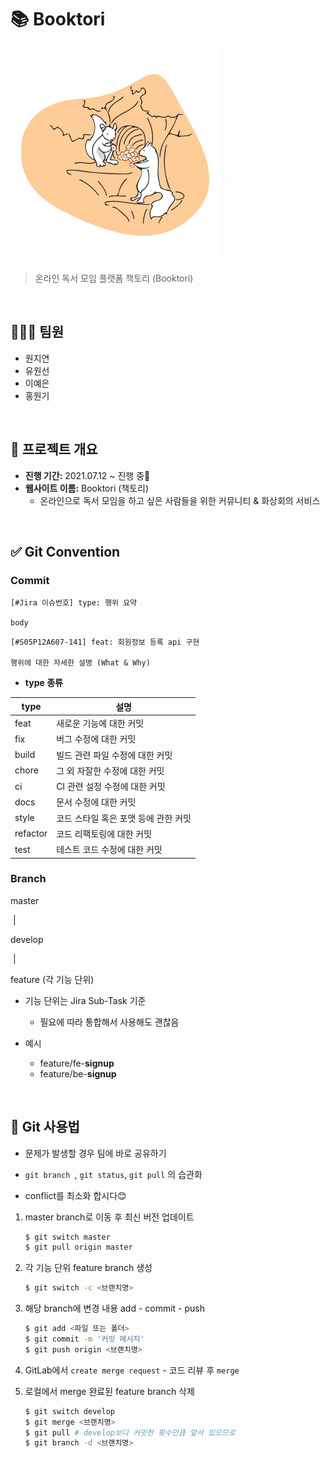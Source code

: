 # 📚 Booktori

![booktori](images/booktori.png)

> 온라인 독서 모임 플랫폼 책토리 (Booktori)

<br>

## 👨‍👩‍👦 팀원

- 원지연
- 유원선
- 이예은
- 홍원기

<br>

## 📆 프로젝트 개요

- **진행 기간:** 2021.07.12 ~ 진행 중🏃
- **웹사이트 이름:** Booktori (책토리)
  - 온라인으로 독서 모임을 하고 싶은 사람들을 위한 커뮤니티 & 화상회의 서비스

<br>

## ✅ Git Convention

### Commit

```
[#Jira 이슈번호] type: 행위 요약

body
```

```
[#S05P12A607-141] feat: 회원정보 등록 api 구현

행위에 대한 자세한 설명 (What & Why)
```

- **type 종류**

| type     | 설명                                 |
| -------- | ------------------------------------ |
| feat     | 새로운 기능에 대한 커밋              |
| fix      | 버그 수정에 대한 커밋                |
| build    | 빌드 관련 파일 수정에 대한 커밋      |
| chore    | 그 외 자잘한 수정에 대한 커밋        |
| ci       | CI 관련 설정 수정에 대한 커밋        |
| docs     | 문서 수정에 대한 커밋                |
| style    | 코드 스타일 혹은 포맷 등에 관한 커밋 |
| refactor | 코드 리팩토링에 대한 커밋            |
| test     | 테스트 코드 수정에 대한 커밋         |

### Branch

master

​     |

develop

​     |

feature (각 기능 단위)

- 기능 단위는 Jira Sub-Task 기준
  - 필요에 따라 통합해서 사용해도 괜찮음

- 예시
  - feature/fe-**signup**
  - feature/be-**signup**

<br>

## 📎 Git 사용법

- 문제가 발생할 경우 팀에 바로 공유하기
- `git branch `, `git status`, `git pull` 의 습관화

- conflict를 최소화 합시다😊

1. master branch로 이동 후 최신 버전 업데이트

   ```bash
   $ git switch master
   $ git pull origin master
   ```

2. 각 기능 단위 feature branch 생성

   ```bash
   $ git switch -c <브랜치명>
   ```

3. 해당 branch에 변경 내용 add - commit - push

   ```bash
   $ git add <파일 또는 폴더>
   $ git commit -m '커밋 메시지'
   $ git push origin <브랜치명>
   ```

4. GitLab에서 `create merge request` - 코드 리뷰 후 `merge`

5. 로컬에서 merge 완료된 feature branch 삭제

   ```bash
   $ git switch develop 
   $ git merge <브랜치명>
   $ git pull # develop보다 커밋한 횟수만큼 앞서 있으므로
   $ git branch -d <브랜치명>
   ```